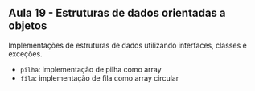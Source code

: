 ## Aula 19 - Estruturas de dados orientadas a objetos

Implementações de estruturas de dados utilizando interfaces, classes e exceções.

* `pilha`: implementação de pilha como array
* `fila`: implementação de fila como array circular